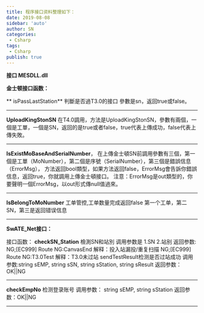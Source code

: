 ```yaml
---
title: 程序接口资料整理如下：
date: 2019-08-08
sidebar: 'auto'
author: SN
categories:
 - Csharp
tags:
 - Csharp
publish: true
---
```

**接口   MESDLL.dll**

 **金士顿接口函数：**

** isPassLastStation**
  判斷是否過T3.0的接口 參數是sn，返回true或false。

------------


**UploadKingStonSN**
在T4.0調用，方法是UploadKingStonSN，參數有兩個，一個是工單，一個是SN，返回的是true或者false，true代表上傳成功，false代表上傳失敗。

------------


**IsExistMoBaseAndSerialNumber**，
在上傳金士頓SN前調用參數有三個，第一個是工單（MoNumber），第二個是序號（SerialNumber），第三個是錯誤信息（ErrorMsg），
方法返回bool類型，如果方法返回false，ErrorMsg會告訴你錯誤信息，返回true，你就調用上傳金士頓接口。
注意：ErrorMsg是out類型的，你要聲明一個ErrorMsg，以out形式傳null值過來。

------------


  **IsBelongToMoNumber**
  工单管控,工单数量完成返回false 第一个工单，第二SN，第三是返回错误信息

------------


**SwATE_Net接口：**


 接口函数：
   **checkSN_Station**
   檢測SN和站別 调用参数是 1.SN 2.站别
返回参数: NG;[EC999] Route NG:CanvasEnd  解释：投入站漏投/重复扫描
         NG;[EC999] Route NG:T3.0Test    解释：T3.0未过站
     sendTestResult检测是否过站成功 调用参数:string sEMP, string sSN, string sStation, string sResult
返回参数：OK||NG

------------


 **checkEmpNo**
 检测登录账号 调用参数： string sEMP, string sStation
返回参数：OK||NG

------------

